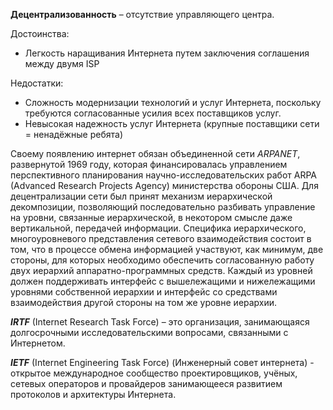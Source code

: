 
**Децентрализованность** – отсутствие управляющего центра.

Достоинства:
- Легкость наращивания Интернета путем заключения соглашения между двумя ISP

Недостатки:
- Сложность модернизации технологий и услуг Интернета, поскольку требуются согласованные усилия всех поставщиков услуг.
- Невысокая надежность услуг Интернета (крупные поставщики сети = ненадёжные ребята)

Своему появлению интернет обязан объединенной сети *ARPANET*, развернутой 1969 году, которая финансировалась управлением перспективного планирования научно-исследовательских работ ARPA (Advanced Research Projects Agency) министерства обороны США. Для децентрализации сети был принят механизм иерархической декомпозиции, позволяющий последовательно разбивать управление на уровни, связанные иерархической, в некотором смысле даже вертикальной, передачей информации. Специфика иерархического, многоуровневого представления сетевого взаимодействия состоит в том, что в процессе обмена информацией участвуют, как минимум, две стороны, для которых необходимо обеспечить согласованную работу двух иерархий аппаратно-программных средств. Каждый из уровней должен поддерживать интерфейс с вышележащими и нижележащими уровнями собственной иерархии и интерфейс со средствами взаимодействия другой стороны на том же уровне иерархии.

***IRTF*** (Internet Research Task Force) – это организация, занимающаяся долгосрочными исследовательскими вопросами, связанными с Интернетом.

***IETF*** (Internet Engineering Task Force) (Инженерный совет интернета) - открытое международное сообщество проектировщиков, учёных, сетевых операторов и провайдеров занимающееся развитием протоколов и архитектуры Интернета.